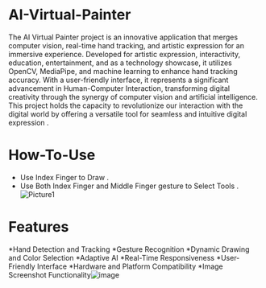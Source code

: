 # AI-Virtual-Painter

The AI Virtual Painter project is an innovative application that merges computer vision, real-time hand tracking, and artistic expression for an immersive experience. Developed for artistic expression, interactivity, education, entertainment, and as a technology showcase, it utilizes OpenCV, MediaPipe, and machine learning to enhance hand tracking accuracy. With a user-friendly interface, it represents a significant advancement in Human-Computer Interaction, transforming digital creativity through the synergy of computer vision and artificial intelligence. This project holds the capacity to revolutionize our interaction with the digital world by offering a versatile tool for seamless and intuitive digital expression .


# How-To-Use
* Use Index Finger to Draw .
* Use Both Index Finger and Middle Finger gesture to Select Tools .
   ![Picture1](https://github.com/NAOYA111/AI-Virtual-Painter/assets/138314343/ecaa8721-105d-401c-81f6-d7b35b7efab8)

# Features 
*Hand Detection and Tracking
*Gesture Recognition
*Dynamic Drawing and Color Selection
*Adaptive AI
*Real-Time Responsiveness
*User-Friendly Interface
*Hardware and Platform Compatibility
*Image Screenshot Functionality![image](https://github.com/NAOYA111/AI-Virtual-Painter/assets/138314343/b9495fd4-7fde-44e4-8437-a9d03bde5a1a)


